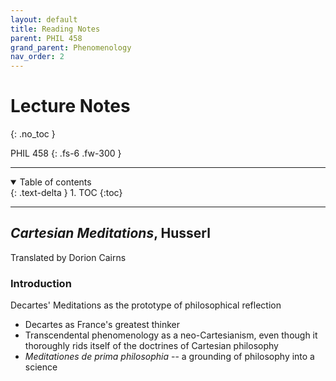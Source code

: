 ```yaml
---
layout: default
title: Reading Notes
parent: PHIL 458
grand_parent: Phenomenology
nav_order: 2
---
```


# Lecture Notes
{: .no_toc }

PHIL 458
{: .fs-6 .fw-300 }

---

<details open markdown="block">
  <summary>
    Table of contents
  </summary>
  {: .text-delta }
1. TOC
{:toc}
</details>

---

## *Cartesian Meditations*, Husserl
Translated by Dorion Cairns

### Introduction
Decartes' Meditations as the prototype of philosophical reflection
- Decartes as France's greatest thinker
- Transcendental phenomenology as a neo-Cartesianism, even though it thoroughly rids itself of the doctrines of Cartesian philosophy
- *Meditationes de prima philosophia* -- a grounding of philosophy into a science
<!-- - Radical rebuilding of  -->

